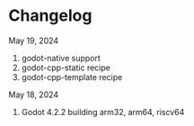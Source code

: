 # Changelog

May 19, 2024
1. godot-native support
2. godot-cpp-static recipe
3. godot-cpp-template recipe

May 18, 2024
1. Godot 4.2.2 building arm32, arm64, riscv64

